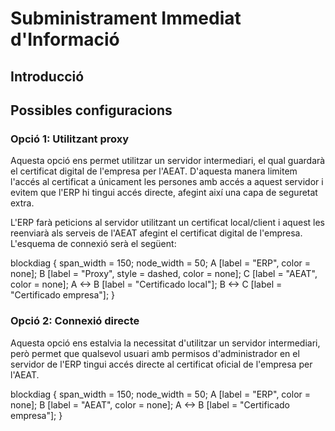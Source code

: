 # Subministrament Immediat d'Informació

## Introducció


## Possibles configuracions


### Opció 1: Utilitzant proxy

Aquesta opció ens permet utilitzar un servidor intermediari, el qual guardarà el certificat digital de l'empresa per l'AEAT. D'aquesta manera limitem
l'accés al certificat a únicament les persones amb accés a aquest servidor i evitem que l'ERP hi tingui accés directe, afegint així una capa de seguretat extra.

L'ERP farà peticions al servidor utilitzant un certificat local/client i aquest les reenviarà als serveis de l'AEAT afegint el certificat digital de l'empresa. 
L'esquema de connexió serà el següent:

blockdiag {
    span_width = 150;
    node_width = 50;
    A [label = "ERP", color = none];
    B [label = "Proxy", style = dashed, color = none];
    C [label = "AEAT", color = none];
    A <-> B [label = "Certificado local"];
    B <-> C [label = "Certificado empresa"];
}

### Opció 2: Connexió directe

Aquesta opció ens estalvia la necessitat d'utilitzar un servidor intermediari, però permet que qualsevol usuari amb permisos d'administrador en el
servidor de l'ERP tingui accés directe al certificat oficial de l'empresa per l'AEAT.

blockdiag {
    span_width = 150;
    node_width = 50;
    A [label = "ERP", color = none];
    B [label = "AEAT", color = none];
    A <-> B [label = "Certificado empresa"];
}
